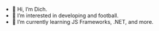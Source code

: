 - 👋 Hi, I’m Dich.
- 👀 I’m interested in developing and football.
- 🌱 I’m currently learning JS Frameworks, .NET, and more.
<!--- - 💞️ I’m looking to collaborate on ... ---> 
<!---
dickdzaii/dickdzaii is a ✨ special ✨ repository because its `README.md` (this file) appears on your GitHub profile.
You can click the Preview link to take a look at your changes.
--->
